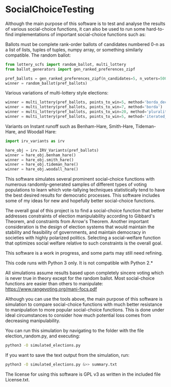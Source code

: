 # SocialChoiceTesting

  Although the main purpose of this software is to test and analyse the results of various social-choice functions, it can also be used to run some hard-to-find implementations of important social-choice functions such as:

Ballots must be complete rank-order ballots of candidates numbered 0-n as a list of lists, tuples of tuples, numpy array, or something similarly compatible.
  The random ballot:
  ```python
  from lottery_scfs import random_ballot, multi_lottery
  from ballot_generators import gen_ranked_preferences_zipf

  pref_ballots = gen_ranked_preferences_zipf(n_candidates=5, n_voters=5000, zipf_param=1.5)
  winner = random_ballot(pref_ballots)
  ```
  Various variations of multi-lottery style elections:

  ```python
  winner = multi_lottery(pref_ballots, points_to_win=5, method='borda_decay')
  winner = multi_lottery(pref_ballots, points_to_win=7, method='borda')
  winner = multi_lottery(pref_ballots, points_to_win=20, method='plurality')
  winner = multi_lottery(pref_ballots, points_to_win=5, method='iterated_borda')
  ```

  Variants on Instant runoff such as Benham-Hare, Smith-Hare, Tideman-Hare, and Woodall Hare:

  ```python
  import irv_variants as irv

  hare_obj = irv.IRV_Variants(pref_ballots)
  winner = hare_obj.benham_hare()
  winner = hare_obj.smith_hare()
  winner = hare_obj.tideman_hare()
  winner = hare_obj.woodall_hare()
  ```

  This software simulates several prominent social-choice functions with numerous randomly-generated samples of different types of voting populations to learn which vote-tallying techniques statistically tend to have the best desired results for democratic processes. This software includes some of my ideas for new and hopefully better social-choice functions.

  The overall goal of this project is to find a social-choice function that better addresses constraints of election manipulability according to Gibbard's Theorem, and constraints from Arrow's Theorem. Another important consideration is the design of election systems that would maintain the stability and feasibility of governments, and maintain democracy in societies with highly polarized politics. Selecting a social-welfare function that optimizes social welfare relative to such constraints is the overall goal.

  This software is a work in progress, and some parts may still need refining.

  This code runs with Python 3 only.  It is not compatible with Python 2.\*

  All simulations assume results based upon completely sincere voting which is never true in theory except for the random ballot. Most social-choice functions are easier than others to manipulate: https://www.rangevoting.org/mani-focs.pdf

  Although you can use the tools above, the main purpose of this software is simulation to compare social-choice functions with much better resistance to manipulation to more popular social-choice functions. This is done under ideal circumstances to consider how much potential loss comes from decreasing manipulability.

  You can run this simulation by navigating to the folder with the file election_random.py, and executing:

  ```bash
  python3 -O simulated_elections.py
  ```

  If you want to save the text output from the simulation, run:

  ```bash
  python3 -O simulated_elections.py &>> summary.txt
  ```

The license for using this software is GPL v3 as written in the included file License.txt.

